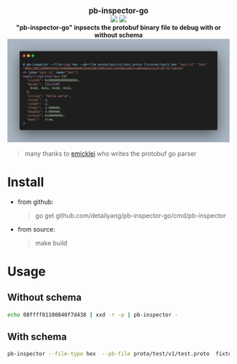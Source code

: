 <p align="center">
  <b>
    <span style="font-size:larger;">pb-inspector-go</span>
  </b>
  <br />
   <a href="https://travis-ci.org/detailyang/pb-inspector-go"><img src="https://travis-ci.org/detailyang/pb-inspector-go.svg?branch=master" /></a>
   <a href="https://ci.appveyor.com/project/detailyang/pb-inspector-go"><img src="https://ci.appveyor.com/api/projects/status/r4w4w09rwc4rpfwj?svg=true" /></a>
   <br />
   <b>"pb-inspector-go" inpsects the protobuf binary file to debug with or without schema</b>

   <img src="fixtures/carbon.png" />
   <blockquote>many thanks to <a href="https://github.com/emicklei">emicklei</a> who writes the protobuf go parser</blockquote>
</p>

# Install

* from github:
    > go get github.com/detailyang/pb-inspector-go/cmd/pb-inspector

* from source:
    > make build

# Usage

## Without schema

````bash
echo 08ffff01100840f7d438 | xxd -r -p | pb-inspector -
````

## With schema

````bash
pb-inspector --file-type hex  --pb-file proto/test/v1/test.proto  fixtures/test1.hex "test.v1" "Test"
````
